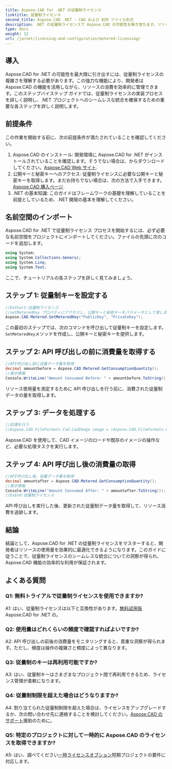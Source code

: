 ```yaml
---
title: Aspose.CAD for .NET の従量制ライセンス
linktitle: 従量制ライセンス
second_title: Aspose.CAD .NET - CAD および BIM ファイル形式
description: .NET の従量制ライセンスで Aspose.CAD の可能性を解き放ちます。リソースの使用をシームレスに最適化します。ステップバイステップのガイドをご覧ください。
type: docs
weight: 12
url: /ja/net/licensing-and-configuration/metered-licensing/
---
```

## 導入

Aspose.CAD for .NET の可能性を最大限に引き出すには、従量制ライセンスの複雑さを理解する必要があります。この強力な機能により、開発者は Aspose.CAD の機能を活用しながら、リソースの消費を効率的に管理できます。このステップバイステップ ガイドでは、従量制ライセンスの実装プロセスを詳しく説明し、.NET プロジェクトへのシームレスな統合を確保するための重要な各ステップを詳しく説明します。

## 前提条件

この作業を開始する前に、次の前提条件が満たされていることを確認してください。
1.  Aspose.CAD のインストール: 開発環境に Aspose.CAD for .NET がインストールされていることを確認します。そうでない場合は、からダウンロードしてください。[Aspose.CAD Web サイト](https://releases.aspose.com/cad/net/).
2. 公開キーと秘密キーへのアクセス: 従量制ライセンスに必要な公開キーと秘密キーを取得します。まだお持ちでない場合は、次の方法で入手できます。[Aspose.CAD 購入ページ](https://purchase.aspose.com/buy).
3. .NET の基本知識: このガイドはフレームワークの基礎を理解していることを前提としているため、.NET 開発の基本を理解してください。

## 名前空間のインポート

Aspose.CAD for .NET で従量制ライセンス プロセスを開始するには、必ず必要な名前空間をプロジェクトにインポートしてください。ファイルの先頭に次のコードを追加します。
```csharp
using System;
using System.Collections.Generic;
using System.Linq;
using System.Text;
```

ここで、チュートリアルの各ステップを詳しく見てみましょう。

## ステップ 1: 従量制キーを設定する

```csharp
//ExStart:従量制ライセンス
//setMeteredKey プロパティにアクセスし、公開キーと秘密キーをパラメータとして渡します。
Aspose.CAD.Metered.SetMeteredKey("PublicKey", "PrivateKey");
```

この最初のステップでは、次のコマンドを呼び出して従量制キーを設定します。`SetMeteredKey`メソッドを作成し、公開キーと秘密キーを提供します。

## ステップ 2: API 呼び出しの前に消費量を取得する

```csharp
//API呼び出し前に従量データ量を取得
decimal amountbefore = Aspose.CAD.Metered.GetConsumptionQuantity();
//表示情報
Console.WriteLine("Amount Consumed Before: " + amountbefore.ToString());
```

リソース使用量を測定するために API 呼び出しを行う前に、消費された従量制データの量を取得します。

## ステップ 3: データを処理する

```csharp
//処理を行う
//Aspose.CAD.FileFormats.Cad.CadImage image = (Aspose.CAD.FileFormats.Cad.CadImage)Aspose.CAD.Image.load("BlockRefDgn.dwg");
```

Aspose.CAD を使用して、CAD イメージのロードや既存のイメージの操作など、必要な処理タスクを実行します。

## ステップ 4: API 呼び出し後の消費量の取得

```csharp
//API呼び出し後、従量データ量を取得
decimal amountafter = Aspose.CAD.Metered.GetConsumptionQuantity();
//表示情報
Console.WriteLine("Amount Consumed After: " + amountafter.ToString());
//ExEnd:従量制ライセンス
```

API 呼び出しを実行した後、更新された従量制データ量を取得して、リソース消費を追跡します。

## 結論

結論として、Aspose.CAD for .NET の従量制ライセンスをマスターすると、開発者はリソースの使用量を効果的に最適化できるようになります。このガイドに従うことで、従量制ライセンスのシームレスな統合についての洞察が得られ、Aspose.CAD 機能の効率的な利用が保証されます。

## よくある質問

### Q1: 無料トライアルで従量制ライセンスを使用できますか?

 A1: はい、従量制ライセンスは以下と互換性があります。[無料試用版](https://releases.aspose.com/) Aspose.CAD for .NET の。

### Q2: 使用量はどれくらいの頻度で確認すればよいですか?

A2: API 呼び出しの前後の消費量をモニタリングすると、貴重な洞察が得られます。ただし、頻度は操作の複雑さと頻度によって異なります。

### Q3: 従量制のキーは再利用可能ですか?

A3: はい、従量制キーはさまざまなプロジェクト間で再利用できるため、ライセンス管理が柔軟になります。

### Q4: 従量制制限を超えた場合はどうなりますか?

 A4: 割り当てられた従量制制限を超えた場合は、ライセンスをアップグレードするか、次の問い合わせ先に連絡することを検討してください。[Aspose.CAD のサポート](https://forum.aspose.com/c/cad/19)援助のために。

### Q5: 特定のプロジェクトに対して一時的に Aspose.CAD のライセンスを取得できますか?

 A5: はい、調べてください[一時ライセンスオプション](https://purchase.aspose.com/temporary-license/)短期プロジェクトの要件に対応します。